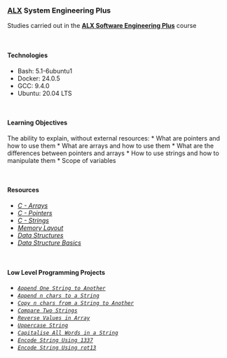 ### [ALX](https://www.alxafrica.com/) System Engineering Plus

Studies carried out in the **[ALX Software Engineering Plus](https://www.alxafrica.com/software-engineering-plus/)** course

<br />

#### Technologies

* Bash:     5.1-6ubuntu1
* Docker:   24.0.5
* GCC:      9.4.0
* Ubuntu:   20.04 LTS

<br />

#### Learning Objectives

The ability to explain, without external resources:
    * What are pointers and how to use them
    * What are arrays and how to use them
    * What are the differences between pointers and arrays
    * How to use strings and how to manipulate them
    * Scope of variables

<br />

#### Resources

* _[C - Arrays](https://www.tutorialspoint.com/cprogramming/c_arrays.htm)_
* _[C - Pointers](https://www.tutorialspoint.com/cprogramming/c_pointers.htm)_
* _[C - Strings](https://www.tutorialspoint.com/cprogramming/c_strings.htm)_
* _[Memory Layout](https://aticleworld.com/memory-layout-of-c-program/)_
* _[Data Structures](https://www.geeksforgeeks.org/data-structures/)_
* _[Data Structure Basics](https://www.tutorialspoint.com/data_structures_algorithms/data_structures_basics.htm)_

<br />

#### Low Level Programming Projects

* _[`Append One String to Another`](0-strcat.c)_
* _[`Append n chars to a String`](1-strncat.c)_
* _[`Copy n chars from a String to Another`](2-strncpy.c)_
* _[`Compare Two Strings`](3-strcmp.c)_
* _[`Reverse Values in Array`](4-rev_array.c)_
* _[`Uppercase String`](5-string_toupper.c)_
* _[`Capitalise All Words in a String`](6-cap_string.c)_
* _[`Encode String Using 1337`](7-leet.c)_
* _[`Encode String Using rot13`](100-rot13.c)_

<br />
